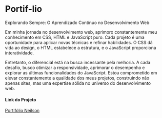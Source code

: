 # Portif-lio

Explorando Sempre: O Aprendizado Contínuo no Desenvolvimento Web

Em minha jornada no desenvolvimento web, aprimoro constantemente 
meu conhecimento em CSS, HTML e JavaScript puro. Cada projeto é uma oportunidade
para aplicar novas técnicas e refinar habilidades. O CSS dá vida ao design, 
o HTML estabelece a estrutura, e o JavaScript proporciona interatividade.

Entretanto, o diferencial está na busca incessante pela melhoria. 
A cada desafio, busco otimizar a responsividade, aprimorar o desempenho
e explorar as últimas funcionalidades do JavaScript. Estou comprometido
em elevar constantemente a qualidade dos meus projetos, construindo não
apenas sites, mas uma expertise sólida no universo do desenvolvimento web.

#### Link do Projeto 
<a href="https://joseneilsonmc.github.io/Portifolio/">Portifólio Neilson</a>

